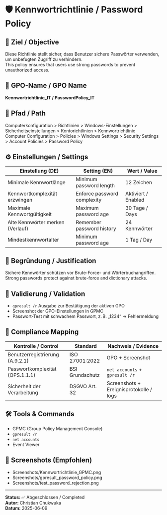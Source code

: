 # 🛡️ Kennwortrichtlinie / Password Policy

## 🎯 Ziel / Objective
Diese Richtlinie stellt sicher, dass Benutzer sichere Passwörter verwenden, um unbefugten Zugriff zu verhindern.  
This policy ensures that users use strong passwords to prevent unauthorized access.

## 📂 GPO-Name / GPO Name
**Kennwortrichtlinie_IT / PasswordPolicy_IT**

## 📍 Pfad / Path
Computerkonfiguration > Richtlinien > Windows-Einstellungen > Sicherheitseinstellungen > Kontorichtlinien > Kennwortrichtlinie  
Computer Configuration > Policies > Windows Settings > Security Settings > Account Policies > Password Policy

## ⚙️ Einstellungen / Settings
| Einstellung (DE)                            | Setting (EN)                          | Wert / Value      |
|--------------------------------------------|---------------------------------------|-------------------|
| Minimale Kennwortlänge                     | Minimum password length               | 12 Zeichen        |
| Kennwortkomplexität erzwingen              | Enforce password complexity           | Aktiviert / Enabled |
| Maximale Kennwortgültigkeit                | Maximum password age                  | 30 Tage / Days    |
| Alte Kennwörter merken (Verlauf)           | Remember password history             | 24 Kennwörter     |
| Mindestkennwortalter                       | Minimum password age                  | 1 Tag / Day       |

## 🧠 Begründung / Justification
Sichere Kennwörter schützen vor Brute-Force- und Wörterbuchangriffen.  
Strong passwords protect against brute-force and dictionary attacks.

## 🧪 Validierung / Validation
- `gpresult /r` Ausgabe zur Bestätigung der aktiven GPO  
- Screenshot der GPO-Einstellungen in GPMC  
- Passwort-Test mit schwachem Passwort, z. B. „1234“ → Fehlermeldung

## 🧾 Compliance Mapping
| Kontrolle / Control               | Standard           | Nachweis / Evidence                      |
|----------------------------------|--------------------|------------------------------------------|
| Benutzerregistrierung (A.9.2.1)  | ISO 27001:2022     | GPO + Screenshot                         |
| Passwortkomplexität (OPS.1.1.1)  | BSI Grundschutz    | `net accounts` + `gpresult /r`           |
| Sicherheit der Verarbeitung      | DSGVO Art. 32      | Screenshots + Ereignisprotokolle / logs  |

## 🛠 Tools & Commands
- GPMC (Group Policy Management Console)
- `gpresult /r`
- `net accounts`
- Event Viewer

## 📸 Screenshots (Empfohlen)
- Screenshots/Kennwortrichtlinie_GPMC.png
- Screenshots/gpresult_password_policy.png
- Screenshots/test_password_rejection.png

---
**Status:** ✅ Abgeschlossen / Completed  
**Autor:** Christian Chukwuka  
**Datum:** 2025-06-09